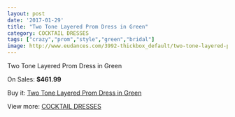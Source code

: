 ```yaml
---
layout: post
date: '2017-01-29'
title: "Two Tone Layered Prom Dress in Green"
category: COCKTAIL DRESSES
tags: ["crazy","prom","style","green","bridal"]
image: http://www.eudances.com/3992-thickbox_default/two-tone-layered-prom-dress-in-green.jpg
---
```

Two Tone Layered Prom Dress in Green

On Sales: **$461.99**
<a href="https://www.eudances.com/en/cocktail-dresses/1337-two-tone-layered-prom-dress-in-green.html"><amp-img layout="responsive" width="600" height="600" src="//www.eudances.com/3992-thickbox_default/two-tone-layered-prom-dress-in-green.jpg" alt="Two Tone Layered Prom Dress in Green 0" /></a>

Buy it: [Two Tone Layered Prom Dress in Green](https://www.eudances.com/en/cocktail-dresses/1337-two-tone-layered-prom-dress-in-green.html "Two Tone Layered Prom Dress in Green")

View more: [COCKTAIL DRESSES](https://www.eudances.com/en/14-cocktail-dresses "COCKTAIL DRESSES")
